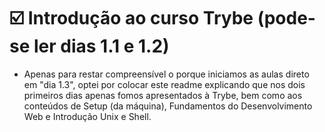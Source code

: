 # :ballot_box_with_check: Introdução ao curso Trybe (pode-se ler dias 1.1 e 1.2)

- Apenas para restar compreensível o porque iniciamos as aulas direto em "dia 1.3", optei por colocar este readme explicando que nos dois primeiros dias apenas fomos apresentados à Trybe, bem como aos conteúdos de Setup (da máquina), Fundamentos do Desenvolvimento Web e Introdução Unix e Shell.
